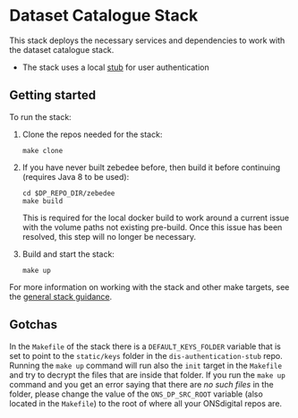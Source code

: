 # Dataset Catalogue Stack

This stack deploys the necessary services and dependencies to work with the dataset catalogue stack.

- The stack uses a local [stub](https://github.com/ONSdigital/dis-authentication-stub) for user authentication

## Getting started

To run the stack:

1. Clone the repos needed for the stack:

   ```shell
   make clone
   ```

2. If you have never built zebedee before, then build it before continuing (requires Java 8 to be used):

   ```shell
   cd $DP_REPO_DIR/zebedee
   make build
   ```

   This is required for the local docker build to work around a current issue with the volume paths not existing pre-build. Once this issue has been resolved, this step will no longer be necessary.

3. Build and start the stack:

   ```shell
   make up
   ```

For more information on working with the stack and other make targets, see the [general stack guidance](../README.md#general-guidance-for-each-stack).

## Gotchas

In the `Makefile` of the stack there is a `DEFAULT_KEYS_FOLDER` variable that is set to point to the `static/keys` folder in the `dis-authentication-stub` repo.
Running the `make up` command will run also the `init` target in the `Makefile` and try to decrypt the files that are inside that folder.
If you run the `make up` command and you get an error saying that there are *no such files* in the folder, please change the value of the `ONS_DP_SRC_ROOT` variable (also located in the `Makefile`) to the root of where all your ONSdigital repos are.
